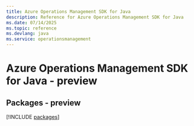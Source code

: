 ```yaml
---
title: Azure Operations Management SDK for Java
description: Reference for Azure Operations Management SDK for Java
ms.date: 07/14/2025
ms.topic: reference
ms.devlang: java
ms.service: operationsmanagement
---
```

# Azure Operations Management SDK for Java - preview
## Packages - preview
[!INCLUDE [packages](operations-management-index.md)]